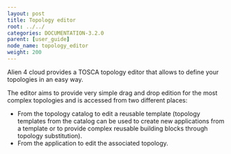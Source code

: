 ```yaml
---
layout: post
title: Topology editor
root: ../../
categories: DOCUMENTATION-3.2.0
parent: [user_guide]
node_name: topology_editor
weight: 200
---
```


Alien 4 cloud provides a TOSCA topology editor that allows to define your topologies in an easy way.

The editor aims to provide very simple drag and drop edition for the most complex topologies and is accessed from two different places:

* From the topology catalog to edit a reusable template (topology templates from the catalog can be used to create new applications from a template or to provide complex reusable building blocks through topology substitution).
* From the application to edit the associated topology.
